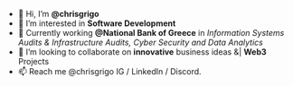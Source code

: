 - 👋 Hi, I’m **@chrisgrigo**
- 👀 I’m interested in **Software Development**
- 🌱 Currently working  **@National Bank of Greece** in
     _Information Systems Audits & Infrastructure Audits, Cyber Security and Data Analytics_
- 💞️ I’m looking to collaborate on **innovative** business ideas &| **Web3** Projects
- 📫 Reach me @chrisgrigo IG / LinkedIn / Discord.

